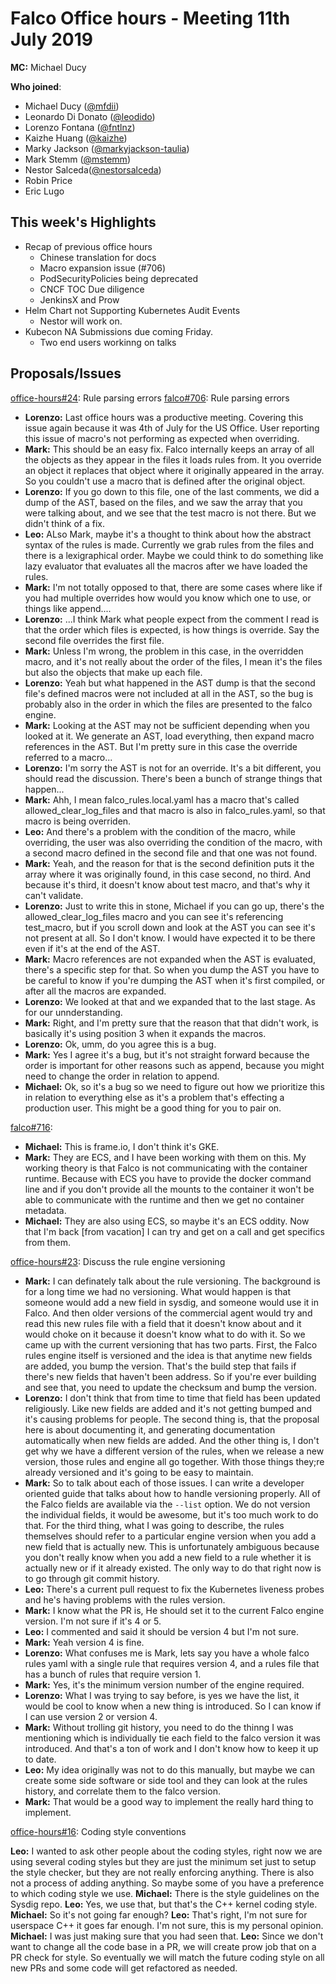 # Falco Office hours - Meeting 11th July 2019

**MC:** Michael Ducy 

**Who joined**:

- Michael Ducy ([@mfdii](https://github.com/mfdii))
- Leonardo Di Donato ([@leodido](https://github.com/leodido))
- Lorenzo Fontana ([@fntlnz](https://github.com/fntlnz))
- Kaizhe Huang ([@kaizhe](https://github.com/kaizhe))
- Marky Jackson ([@markyjackson-taulia](https://github.com/markyjackson-taulia))
- Mark Stemm ([@mstemm](https://github.com/mstemm))
- Nestor Salceda([@nestorsalceda](https://github.com/nestorsalceda))
- Robin Price
- Eric Lugo

## This week's Highlights

- Recap of previous office hours
  - Chinese translation for docs
  - Macro expansion issue (#706)
  - PodSecurityPolicies being deprecated
  - CNCF TOC Due diligence 
  - JenkinsX and Prow
- Helm Chart not Supporting Kubernetes Audit Events
  - Nestor will work on.
- Kubecon NA Submissions due coming Friday.
  - Two end users workinng on talks
 
## Proposals/Issues

[office-hours#24](https://github.com/falcosecurity/office-hours/issues/24): Rule parsing errors
[falco#706](https://github.com/falcosecurity/falco/issues/706): Rule parsing errors
- **Lorenzo:** Last office hours was a productive meeting. Covering this issue again because it was 4th of July for the US Office. User reporting this issue of macro's not performing as expected when overriding. 
- **Mark:** This should be an easy fix. Falco internally keeps an array of all the objects as they appear in the files it loads rules from. It you override an object it replaces that object where it originally appeared in the array. So you couldn't use a macro that is defined after the original object.
- **Lorenzo:** If you go down to this file, one of the last comments, we did a dump of the AST, based on the files, and we saw the array that you were talking about, and we see that the test macro is not there. But we didn't think of a fix.
- **Leo:** ALso Mark, maybe it's a thought to think about how the abstract syntax of the rules is made. Currently we grab rules from the files and there is a lexigraphical order. Maybe we could think to do something like lazy evaluator that evaluates all the macros after we have loaded the rules. 
- **Mark:** I'm not totally opposed to that, there are some cases where like if you had multiple overrides how would you know which one to use, or things like append....   
- **Lorenzo:** ...I think Mark what people expect from the comment I read is that the order which files is expected, is how things is override. Say the second file overrides the first file.
- **Mark:** Unless I'm wrong, the problem in this case, in the overridden macro, and it's not really about the order of the files, I mean it's the files but also the objects that make up each file.
- **Lorenzo:** Yeah but what happened in the AST dump is that the second file's defined macros were not included at all in the AST, so the bug is probably also in the order in which the files are presented to the falco engine.
- **Mark:** Looking at the AST may not be sufficient depending when you looked at it. We generate an AST, load everything, then expand macro references in the AST. But I'm pretty sure in this case the override referred to a macro...
- **Lorenzo:** I'm sorry the AST is not for an override. It's a bit different, you should read the discussion. There's been a bunch of strange things that happen...
- **Mark:** Ahh, I mean falco_rules.local.yaml has a macro that's called allowed_clear_log_files and that macro is also in falco_rules.yaml, so that macro is being overriden.
- **Leo:** And there's a problem with the condition of the macro, while overriding, the user was also overriding the condition of the macro, with a second macro defined in the second file and that one was not found.
- **Mark:** Yeah, and the reason for that is the second definition puts it the array where it was originally found, in this case second, no third. And because it's third, it doesn't know about test macro, and that's why it can't validate.
- **Lorenzo:** Just to write this in stone, Michael if you can go up, there's the allowed_clear_log_files macro and you can see it's referencing test_macro, but if you scroll down and look at the AST you can see it's not present at all. So I don't know. I would have expected it to be there even if it's at the end of the AST.
- **Mark:** Macro references are not expanded when the AST is evaluated, there's a specific step for that. So when you dump the AST you have to be careful to know if you're dumping the AST when it's first compiled, or after all the macros are expanded. 
- **Lorenzo:** We looked at that and we expanded that to the last stage. As for our unnderstanding.
- **Mark:** Right, and I'm pretty sure that the reason that that didn't work, is basically it's using position 3 when it expands the macros. 
- **Lorenzo:** Ok, umm, do you agree this is a bug.
- **Mark:** Yes I agree it's a bug, but it's not straight forward because the order is important for other reasons such as append, because you might need to change the order in relation to append. 
- **Michael:** Ok, so it's a bug so we need to figure out how we prioritize this in relation to everything else as it's a problem that's effecting a production user. This might be a good thing for you to pair on. 

[falco#716](https://github.com/falcosecurity/falco/issues/716): 
- **Michael:** This is frame.io, I don't think it's GKE.
- **Mark:** They are ECS, and I have been working with them on this. My working theory is that Falco is not communicating with the container runtime. Because with ECS you have to provide the docker command line and if you don't provide all the mounts to the container it won't be able to communicate with the runtime and then we get no container metadata.
- **Michael:** They are also using ECS, so maybe it's an ECS oddity. Now that I'm back [from vacation] I can try and get on a call and get specifics from them.

[office-hours#23](https://github.com/falcosecurity/office-hours/issues/23): Discuss the rule engine versioning
- **Mark:** I can definately talk about the rule versioning. The background is for a long time we had no versioning. What would happen is that someone would add a new field in sysdig, and someone would use it in Falco. And then older versions of the commercial agent would try and read this new rules file with a field that it doesn't know about and it would choke on it because it doesn't know what to do with it. So we came up with the current versioning that has two parts. First, the Falco rules engine itself is versioned and the idea is that anytime new fields are added, you bump the version. That's the build step that fails if there's new fields that haven't been address. So if you're ever building and see that, you need to update the checksum and bump the version.
- **Lorenzo:** I don't think that from time to time that field has been updated religiously. Like new fields are added and it's not getting bumped and it's causing problems for people. The second thing is, that the proposal here is about documenting it, and generating documentation automatically when new fields are added. And the other thing is, I don't get why we have a different version of the rules, when we release a new version, those rules and engine all go together. With those things they;re already versioned and it's going to be easy to maintain.
- **Mark:** So to talk about each of those issues. I can write a developer oriented guide that talks about how to handle versioning properly. All of the Falco fields are available via the `--list` option. We do not version the individual fields, it would be awesome, but it's too much work to do that. For the third thing, what I was going to describe, the rules themselves should refer to a particular engine version when you add a new field that is actually new. This is unfortunately ambiguous because you don't really know when you add a new field to a rule whether it is actually new or if it already existed. The only way to do that right now is to go through git commit history. 
- **Leo:** There's a current pull request to fix the Kubernetes liveness probes and he's having problems with the rules version. 
- **Mark:** I know what the PR is, He should set it to the current Falco engine version. I'm not sure if it's 4 or 5. 
- **Leo:** I commented and said it should be version 4 but I'm not sure. 
- **Mark:** Yeah version 4 is fine.
- **Lorenzo:** What confuses me is Mark, lets say you have a whole falco rules yaml with a single rule that requires version 4, and a rules file that has a bunch of rules that require version 1.
- **Mark:** Yes, it's the minimum version number of the engine required.
- **Lorenzo:** What I was trying to say before, is yes we have the list, it would be cool to know when a new thing is introduced. So I can know if I can use version 2 or version 4.
- **Mark:** Without trolling git history, you need to do the thinng I was mentioning which is individually tie each field to the falco version it was introduced. And that's a ton of work and I don't know how to keep it up to date.
- **Leo:** My idea originally was not to do this manually, but maybe we can create some side software or side tool and they can look at the rules history, and correlate them to the falco version.
- **Mark:** That would be a good way to implement the really hard thing to implement.

[office-hours#16](https://github.com/falcosecurity/office-hours/issues/16): Coding style conventions

**Leo:** I wanted to ask other people about the coding styles, right now we are using several coding styles but they are just the minimum set just to setup the style checker, but they are not really enforcing anything. There is also not a process of adding anything. So maybe some of you have a preference to which coding style we use.
**Michael:** There is the style guidelines on the Sysdig repo.
**Leo:** Yes, we use that, but that's the C++ kernel coding style. 
**Michael:** So it's not going far enough?
**Leo:** That's right, I'm not sure for userspace C++ it goes far enough. I'm not sure, this is my personal opinion.
**Michael:** I was just making sure that you had seen that.
**Leo:** Since we don't want to change all the code base in a PR, we will create prow job that on a PR check for style. So eventually we will match the future coding style on all new PRs and some code will get refactored as needed. 
